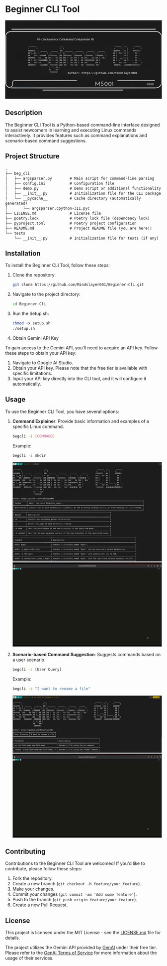
# Beginner CLI Tool
![Alt text](Assests/newBegcli.png "Beg-cli Thumbnail")


## Description

The Beginner CLI Tool is a Python-based command-line interface designed to assist newcomers in learning and executing Linux commands interactively. It provides features such as command explanations and scenario-based command suggestions.

## Project Structure

```
.
├── beg_cli
│   ├── argsparser.py        # Main script for command-line parsing
│   ├── config.ini           # Configuration file
│   ├── demo.py              # Demo script or additional functionality
│   ├── __init__.py          # Initialization file for the CLI package
│   └── __pycache__          # Cache directory (automatically generated)
│       └── argsparser.cpython-311.pyc
├── LICENSE.md               # License file
├── poetry.lock              # Poetry lock file (dependency lock)
├── pyproject.toml           # Poetry project configuration
├── README.md                # Project README file (you are here!)
└── tests
    └── __init__.py          # Initialization file for tests (if any)
```

## Installation

To install the Beginner CLI Tool, follow these steps:

1. Clone the repository:

    ```bash
    git clone https://github.com/Mindslayer001/Beginner-Cli.git
    ```

2. Navigate to the project directory:

    ```bash
    cd Beginner-Cli
    ```

3. Run the Setup.sh:

    ```bash
    chmod +x setup.sh
    ./setup.sh
    ```
4. Obtain Gemini API Key

To gain access to the Gemini API, you'll need to acquire an API key. Follow these steps to obtain your API key:

1. Navigate to Google AI Studio.
2. Obtain your API key. Please note that the free tier is available with specific limitations.
3. Input your API key directly into the CLI tool, and it will configure it automatically.

## Usage

To use the Beginner CLI Tool, you have several options:

1. **Command Explainer**: Provide basic information and examples of a specific Linux command.
   
    ```bash
    begcli -i [COMMAND]
    ```
   
    Example:
   
    ```bash
    begcli -i mkdir
    ```
    ![command-line image](Assests/command.png "command-line image")
    ![Command-line demo](Assests/command.gif "Command-line demo")

3. **Scenario-based Command Suggestion**: Suggests commands based on a user scenario.
   
    ```bash
    begcli -s [User Query]
    ```
   
    Example:
   
    ```bash
    begcli -s "I want to rename a file"
    ```
    ![scenario-based image](Assests/scenario.png "scenario-based image")
    ![Scenario-based demo](Assests/scenario.gif "Scenario-based demo")


## Contributing

Contributions to the Beginner CLI Tool are welcomed! If you'd like to contribute, please follow these steps:

1. Fork the repository.
2. Create a new branch (`git checkout -b feature/your_feature`).
3. Make your changes.
4. Commit your changes (`git commit -am 'Add some feature'`).
5. Push to the branch (`git push origin feature/your_feature`).
6. Create a new Pull Request.

## License

This project is licensed under the MIT License - see the [LICENSE.md](LICENSE.md) file for details.

The project utilizes the Gemini API provided by [GenAI](https://ai.google.dev) under their free tier. Please refer to the [GenAI Terms of Service](https://ai.google.dev/docs) for more information about the usage of their services.
